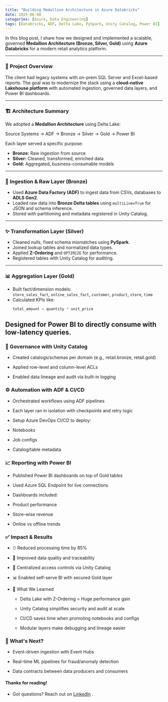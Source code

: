 ```yaml
---
title: "Building Medallion Architecture in Azure Databricks"
date: 2025-06-08
categories: [Azure, Data Engineering]
tags: [Databricks, ADF, Delta Lake, PySpark, Unity Catalog, Power BI]
---
```


In this blog post, I share how we designed and implemented a scalable, governed **Medallion Architecture (Bronze, Silver, Gold)** using **Azure Databricks** for a modern retail analytics platform.

---

### 🚀 Project Overview

The client had legacy systems with on-prem SQL Server and Excel-based reports. The goal was to modernize the stack using a **cloud-native Lakehouse platform** with automated ingestion, governed data layers, and Power BI dashboards.

---

### 🏗️ Architecture Summary

We adopted a **Medallion Architecture** using Delta Lake:

Source Systems → ADF → Bronze → Silver → Gold → Power BI

Each layer served a specific purpose:
- **Bronze:** Raw ingestion from source
- **Silver:** Cleaned, transformed, enriched data
- **Gold:** Aggregated, business-consumable models

---

### 🔄 Ingestion & Raw Layer (Bronze)

- Used **Azure Data Factory (ADF)** to ingest data from CSVs, databases to **ADLS Gen2**.
- Loaded raw data into **Bronze Delta tables** using `multiLine=True` for JSON and schema inference.
- Stored with partitioning and metadata registered in Unity Catalog.

---

### ✨ Transformation Layer (Silver)

- Cleaned nulls, fixed schema mismatches using **PySpark**.
- Joined lookup tables and normalized data types.
- Applied **Z-Ordering** and `OPTIMIZE` for performance.
- Registered tables with Unity Catalog for auditing.

---

### 📊 Aggregation Layer (Gold)

- Built fact/dimension models:  
  `store_sales_fact`, `online_sales_fact`, `customer`, `product`, `store`, `time`
- Calculated KPIs like:
  ```python
  total_amount = quantity * unit_price
  ```
## Designed for Power BI to directly consume with low-latency queries.

### 🔐 Governance with Unity Catalog
  - Created catalogs/schemas per domain (e.g., retail.bronze, retail.gold)

  - Applied row-level and column-level ACLs

  - Enabled data lineage and audit via built-in logging

### ⚙️ Automation with ADF & CI/CD
  - Orchestrated workflows using ADF pipelines

  - Each layer ran in isolation with checkpoints and retry logic

  - Setup Azure DevOps CI/CD to deploy:

  - Notebooks

  - Job configs

  - Catalog/table metadata

### 📈 Reporting with Power BI
  - Published Power BI dashboards on top of Gold tables

  - Used Azure SQL Endpoint for live connections

  - Dashboards included:

  - Product performance

  - Store-wise revenue

  - Online vs offline trends

### ✅ Impact & Results
  - ⏱ Reduced processing time by 85%

  - 🧠 Improved data quality and traceability

  - 🔐 Centralized access controls via Unity Catalog

  - 📊 Enabled self-serve BI with secured Gold layer

  - 🧠 What We Learned
    - Delta Lake with Z-Ordering = Huge performance gain

    - Unity Catalog simplifies security and audit at scale

    - CI/CD saves time when promoting notebooks and configs

    - Modular layers make debugging and lineage easier

### 📌 What's Next?
  - Event-driven ingestion with Event Hubs

  - Real-time ML pipelines for fraud/anomaly detection

  - Data contracts between data producers and consumers

#### Thanks for reading!
  - Got questions? Reach out on [LinkedIn](https://www.linkedin.com/in/lokesh-manne)
.